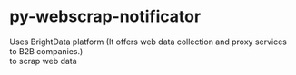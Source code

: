# py-webscrap-notificator

Uses BrightData platform (It offers web data collection and proxy services to B2B companies.) \
  to scrap web data
